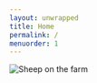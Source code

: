 ```yaml
---
layout: unwrapped
title: Home
permalink: /
menuorder: 1
---
```


<div class="carousel" data-flickity='{ "wrapAround": true }'>
    <div class="carousel-cell"><img src="images/640x480/farm_sign.jpg" alt="" /></div>
    <div class="carousel-cell"><img src="images/640x480/image5.jpeg" alt="Sheep on the farm" /></div>
    <div class="carousel-cell"><img src="images/640x480/boy_on_tractor.jpg" alt="" /></div>
    <div class="carousel-cell"><img src="images/640x480/dog_on_tractor.jpg" alt="" /></div>
    <div class="carousel-cell"><img src="images/640x480/image1.jpeg" alt="" /></div>
    <div class="carousel-cell"><img src="images/640x480/sunflowers_in_field.JPG" alt="" /></div>
    <div class="carousel-cell"><img src="images/640x480/IMG_2057.JPG" alt="" /></div>
    <div class="carousel-cell"><img src="images/640x480/balloons-and-chairs.jpg" alt="" /></div>
    <div class="carousel-cell"><img src="images/640x480/balloons-and-tables.jpg" alt="" /></div>
    <div class="carousel-cell"><img src="images/640x480/venue_evening.JPG" alt="" /></div>
    <div class="carousel-cell"><img src="images/640x480/venue_with_bunting_sepia.JPG" alt="" /></div>
    <div class="carousel-cell"><img src="images/640x480/venue_with_bunting.JPG" alt="" /></div>
    <div class="carousel-cell"><img src="images/640x480/bunting-and-tables.jpg" alt="" /></div>
    <div class="carousel-cell"><img src="images/640x480/bar_baa.JPG" alt="" /></div>
    <div class="carousel-cell"><img src="images/640x480/workshop_flowers.jpg" alt="" /></div>
    <div class="carousel-cell"><img src="images/640x480/tom_and_bex_on_tractor.jpg" alt="" /></div>
</div>
